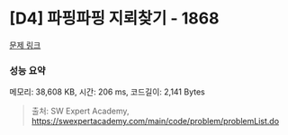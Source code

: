# [D4] 파핑파핑 지뢰찾기 - 1868 

[문제 링크](https://swexpertacademy.com/main/code/problem/problemDetail.do?contestProbId=AV5LwsHaD1MDFAXc) 

### 성능 요약

메모리: 38,608 KB, 시간: 206 ms, 코드길이: 2,141 Bytes



> 출처: SW Expert Academy, https://swexpertacademy.com/main/code/problem/problemList.do